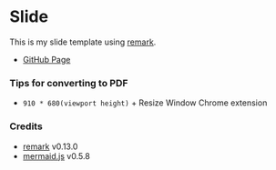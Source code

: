 Slide
===

This is my slide template using [remark](https://github.com/gnab/remark).

+ [GitHub Page](http://rkaneko.github.io/slide/index.html)

### Tips for converting to PDF 

+ `910 * 680(viewport height)` + Resize Window Chrome extension

### Credits

+ [remark](https://github.com/gnab/remark) v0.13.0
+ [mermaid.js](https://github.com/knsv/mermaid) v0.5.8
